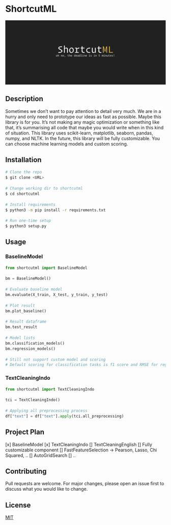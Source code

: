 # ShortcutML

![banner](./img/banner.png)

## Description

Sometimes we don’t want to pay attention to detail very much. We are in a hurry and only need to prototype our ideas as fast as possible. Maybe this library is for you. It’s not making any magic optimization or something like that, it’s summarising all code that maybe you would write when in this kind of situation. This library uses scikit-learn, matplotlib, seaborn, pandas, numpy, and NLTK. In the future, this library will be fully customizable. You can choose machine learning models and custom scoring.

## Installation

```bash
# Clone the repo
$ git clone <URL>

# Change working dir to shortcutml
$ cd shortcutml

# Install requirements
$ python3 -m pip install -r requirements.txt

# Run one-time setup
$ python3 setup.py
```

## Usage

### BaselineModel

```python
from shortcutml import BaselineModel

bm = BaselineModel()

# Evaluate baseline model
bm.evaluate(X_train, X_test, y_train, y_test)

# Plot result
bm.plot_baseline()

# Result dataframe
bm.test_result

# Model lists
bm.classification_models()
bm.regression_models()

# Still not support custom model and scoring
# Default scoring for classification tasks is f1 score and RMSE for regression
```

### TextCleaningIndo

```python
from shortcutml import TextCleaningIndo

tci = TextCleaningIndo()

# Applying all preprocessing process
df["text"] = df["text"].apply(tci.all_preprocessing)
```

## Project Plan

[x] BaselineModel
[x] TextCleaningIndo
[] TextCleaningEnglish
[] Fully customizable component
[] FastFeatureSelection -> Pearson, Lasso, Chi Squared, ..
[] AutoGridSearch
[] ..

## Contributing

Pull requests are welcome. For major changes, please open an issue first to discuss what you would like to change.

## License

[MIT](https://choosealicense.com/licenses/mit/)
